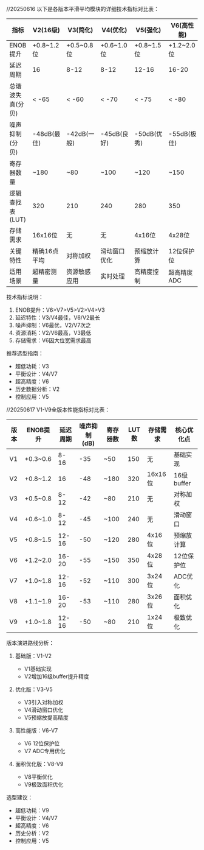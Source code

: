 //20250616
以下是各版本平滑平均模块的详细技术指标对比表：

| 指标               | V2(16级)       | V3(简化)       | V4(优化)       | V5(强化)       | V6(高性能)     | V7(ADC优化)    |
|--------------------|----------------|----------------|----------------|----------------|----------------|----------------|
| ENOB提升           | +0.8~1.2位     | +0.5~0.8位     | +0.6~1.0位     | +0.8~1.5位     | +1.2~2.0位     | +1.0~1.8位     |
| 延迟周期           | 16             | 8-12           | 8-12           | 12-16          | 16-20          | 12-16          |
| 总谐波失真(分贝)   | < -65          | < -60          | < -70          | < -75          | < -80          | < -78          |
| 噪声抑制(分贝)     | -48dB(最佳)    | -42dB(一般)    | -45dB(良好)    | -50dB(优秀)    | -55dB(极佳)    | -52dB(优秀)    |
| 寄存器数量         | ~180           | ~80            | ~100           | ~120           | ~150           | ~110           |
| 逻辑查找表(LUT)    | 320            | 210            | 240            | 280            | 350            | 300            |
| 存储需求           | 16x16位        | 无             | 无             | 4x16位         | 4x28位         | 3x24位         |
| 关键特性           | 精确16点平均   | 对称加权       | 滑动窗口优化   | 预缩放计算     | 12位保护位     | 8位保护位      |
| 适用场景           | 超精密测量     | 资源敏感应用   | 实时处理       | 高精度控制     | 超高精度ADC    | 优化ADC信号    |

技术指标说明：
1. ENOB提升：V6>V7>V5>V2>V4>V3
2. 延迟特性：V3/V4最佳，V6/V2最长
3. 噪声抑制：V6最优，V2/V7次之
4. 资源消耗：V2/V6最高，V3最低
5. 存储需求：V6因大位宽需求最高

推荐选型指南：
- 超低功耗：V3
- 平衡设计：V4/V7  
- 超高精度：V6
- 历史数据分析：V2
- 控制应用：V5


//20250617
V1-V9全版本性能指标对比表：

| 版本 | ENOB提升 | 延迟周期 | 噪声抑制(dB) | 寄存器数 | LUT数 | 存储需求 | 核心优化点 |
|------|----------|----------|--------------|----------|-------|----------|------------|
| V1   | +0.3~0.6 | 8-16     | -35          | ~50      | 150   | 无       | 基础实现   |
| V2   | +0.8~1.2 | 16       | -48          | ~180     | 320   | 16x16位  | 16级buffer |
| V3   | +0.5~0.8 | 8-12     | -42          | ~80      | 210   | 无       | 对称加权   |
| V4   | +0.6~1.0 | 8-12     | -45          | ~100     | 240   | 无       | 滑动窗口   |
| V5   | +0.8~1.5 | 12-16    | -50          | ~120     | 280   | 4x16位   | 预缩放计算 |
| V6   | +1.2~2.0 | 16-20    | -55          | ~150     | 350   | 4x28位   | 12位保护位 |
| V7   | +1.0~1.8 | 12-16    | -52          | ~110     | 300   | 3x24位   | ADC优化    |
| V8   | +1.1~1.9 | 16-20    | -53          | ~110     | 280   | 3x26位   | 面积优化   |
| V9   | +1.0~1.8 | 12-16    | -50          | ~80      | 210   | 1x24位   | 极致优化   |

版本演进路线分析：
1. 基础版：V1-V2
   - V1基础实现
   - V2增加16级buffer提升精度

2. 优化版：V3-V5
   - V3引入对称加权
   - V4滑动窗口优化
   - V5预缩放提高精度

3. 高性能版：V6-V7
   - V6 12位保护位
   - V7 ADC专用优化

4. 面积优化版：V8-V9
   - V8平衡优化
   - V9极致面积优化

选型建议：
- 超低功耗：V9
- 平衡设计：V4/V7
- 超高精度：V6
- 历史分析：V2
- 控制应用：V5
